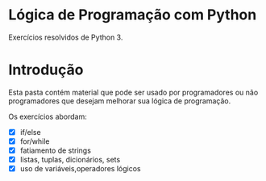 # Lógica de Programação com Python

Exercícios resolvidos de Python 3.

# Introdução

Esta pasta contém material que pode ser usado por programadores ou não programadores que desejam melhorar sua lógica de programação.

Os exercícios abordam:

- [x] if/else
- [x] for/while
- [x] fatiamento de strings
- [x] listas, tuplas, dicionários, sets
- [x] uso de variáveis,operadores lógicos
